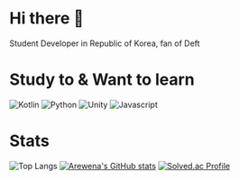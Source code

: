 # Hi there 👋

Student Developer in Republic of Korea, fan of Deft

# Study to & Want to learn
![Kotlin](https://img.shields.io/badge/-Kotlin-123?style=for-the-badge&logo=kotlin&logoColor=50bcdf)
![Python](https://img.shields.io/badge/-Python-306998?style=for-the-badge&logo=python&logoColor=fff)
![Unity](https://img.shields.io/badge/-Unity-000000?style=for-the-badge&logo=unity&logoColor=fff)
![Javascript](https://img.shields.io/badge/-JavaScript-cfba30?style=for-the-badge&logo=Javascript&logoColor=fff)

# Stats
![Top Langs](https://github-readme-stats.vercel.app/api/top-langs/?username=Arewena&layout=Demo&theme=Demo)
[![Arewena's GitHub stats](https://github-readme-stats.vercel.app/api?username=Arewena)](https://github.com/Arewena/github-readme-stats)
[![Solved.ac Profile](http://mazassumnida.wtf/api/generate_badge?boj=CosyTreq)](https://solved.ac/CosyTreq)
